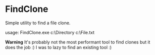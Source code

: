 # FindClone
Simple utility to find a file clone.

usage:
FindClone.exe c:\\Directory c:\\File.txt

**Warning**
It's probably not the most performant tool to find clones but it does the job :) I was to lazy to find an existing tool :)
